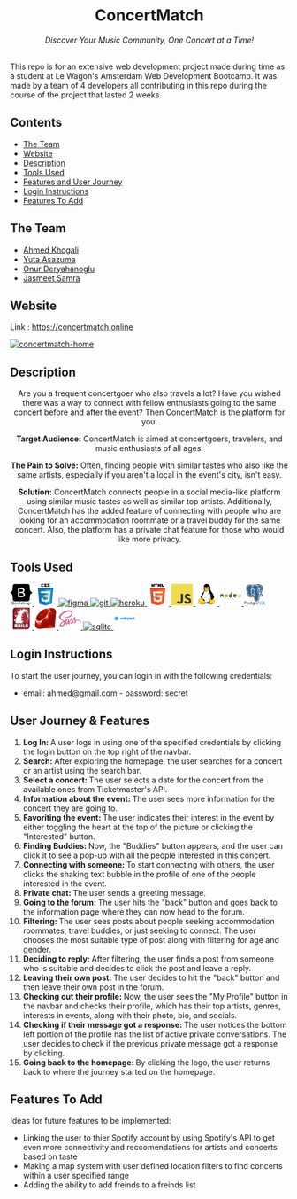 <h1 align="center">ConcertMatch</h1>
<p align="center"><i>Discover Your Music Community, One Concert at a Time!</i></p>
<br>
This repo is for an extensive web development project made during time as a student at Le Wagon's Amsterdam Web Development Bootcamp. It was made by a team of 4 developers all contributing in this repo during the course of the project that lasted 2 weeks.

## Contents
  - [The Team](#the-team)
  - [Website](#website)
  - [Description](#description)
  - [Tools Used](#tools-used)
  - [Features and User Journey](#features-and-user-journey)
  - [Login Instructions](#login-instructions)
  - [Features To Add](#features-to-add)

## The Team
- [Ahmed Khogali](https://github.com/AhmedK10)
- [Yuta Asazuma](https://github.com/YutaAsazuma)
- [Onur Deryahanoglu](https://github.com/OnurDhn)
- [Jasmeet Samra](https://github.com/JazzSword)

## Website

Link : <a href="https://concertmatch.online" target="_blank">https://concertmatch.online</a>

<a href="https://concertmatch.online" target="_blank"><img src="https://i.ibb.co/4mNhnH4/concertmatch-home.png" alt="concertmatch-home" border="0"></a>



## Description

<p align="center">Are you a frequent concertgoer who also travels a lot? Have you wished there was a way to connect with fellow enthusiasts going to the same concert before and after the event? Then ConcertMatch is the platform for you.</p>
<p align="center"><strong>Target Audience:</strong> ConcertMatch is aimed at concertgoers, travelers, and music enthusiasts of all ages.</p>
<p align="center"><strong>The Pain to Solve:</strong> Often, finding people with similar tastes who also like the same artists, especially if you aren't a local in the event's city, isn't easy.</p>
<p align="center"><strong>Solution:</strong> ConcertMatch connects people in a social media-like platform using similar music tastes as well as similar top artists. Additionally, ConcertMatch has the added feature of connecting with people who are looking for an accommodation roommate or a travel buddy for the same concert. Also, the platform has a private chat feature for those who would like more privacy.</p>


## Tools Used
<p align="left"> <a href="https://getbootstrap.com" target="_blank" rel="noreferrer"> <img src="https://raw.githubusercontent.com/devicons/devicon/master/icons/bootstrap/bootstrap-plain-wordmark.svg" alt="bootstrap" width="40" height="40"/> </a> <a href="https://www.w3schools.com/css/" target="_blank" rel="noreferrer"> <img src="https://raw.githubusercontent.com/devicons/devicon/master/icons/css3/css3-original-wordmark.svg" alt="css3" width="40" height="40"/> </a> <a href="https://www.figma.com/" target="_blank" rel="noreferrer"> <img src="https://www.vectorlogo.zone/logos/figma/figma-icon.svg" alt="figma" width="40" height="40"/> </a> <a href="https://git-scm.com/" target="_blank" rel="noreferrer"> <img src="https://www.vectorlogo.zone/logos/git-scm/git-scm-icon.svg" alt="git" width="40" height="40"/> </a> <a href="https://heroku.com" target="_blank" rel="noreferrer"> <img src="https://www.vectorlogo.zone/logos/heroku/heroku-icon.svg" alt="heroku" width="40" height="40"/> </a> <a href="https://www.w3.org/html/" target="_blank" rel="noreferrer"> <img src="https://raw.githubusercontent.com/devicons/devicon/master/icons/html5/html5-original-wordmark.svg" alt="html5" width="40" height="40"/> </a> <a href="https://developer.mozilla.org/en-US/docs/Web/JavaScript" target="_blank" rel="noreferrer"> <img src="https://raw.githubusercontent.com/devicons/devicon/master/icons/javascript/javascript-original.svg" alt="javascript" width="40" height="40"/> </a> <a href="https://www.linux.org/" target="_blank" rel="noreferrer"> <img src="https://raw.githubusercontent.com/devicons/devicon/master/icons/linux/linux-original.svg" alt="linux" width="40" height="40"/> </a> <a href="https://nodejs.org" target="_blank" rel="noreferrer"> <img src="https://raw.githubusercontent.com/devicons/devicon/master/icons/nodejs/nodejs-original-wordmark.svg" alt="nodejs" width="40" height="40"/> </a> <a href="https://www.postgresql.org" target="_blank" rel="noreferrer"> <img src="https://raw.githubusercontent.com/devicons/devicon/master/icons/postgresql/postgresql-original-wordmark.svg" alt="postgresql" width="40" height="40"/> </a> <a href="https://rubyonrails.org" target="_blank" rel="noreferrer"> <img src="https://raw.githubusercontent.com/devicons/devicon/master/icons/rails/rails-original-wordmark.svg" alt="rails" width="40" height="40"/> </a> <a href="https://www.ruby-lang.org/en/" target="_blank" rel="noreferrer"> <img src="https://raw.githubusercontent.com/devicons/devicon/master/icons/ruby/ruby-original.svg" alt="ruby" width="40" height="40"/> </a> <a href="https://sass-lang.com" target="_blank" rel="noreferrer"> <img src="https://raw.githubusercontent.com/devicons/devicon/master/icons/sass/sass-original.svg" alt="sass" width="40" height="40"/> </a> <a href="https://www.sqlite.org/" target="_blank" rel="noreferrer"> <img src="https://www.vectorlogo.zone/logos/sqlite/sqlite-icon.svg" alt="sqlite" width="40" height="40"/> </a> <a href="https://webpack.js.org" target="_blank" rel="noreferrer"> <img src="https://raw.githubusercontent.com/devicons/devicon/d00d0969292a6569d45b06d3f350f463a0107b0d/icons/webpack/webpack-original-wordmark.svg" alt="webpack" width="40" height="40"/> </a> </p>


## Login Instructions
To start the user journey, you can login in with the following credentials:
<ul>
	<li>email: ahmed@gmail.com - password: secret</li>
</ul>


## User Journey & Features
<ol>
	<li><strong>Log In: </strong>A user logs in using one of the specified credentials by clicking the login button on the top right of the navbar.</li>
	<li><strong>Search: </strong>After exploring the homepage, the user searches for a concert or an artist using the search bar.</li>
	<li><strong>Select a concert: </strong>The user selects a date for the concert from the available ones from Ticketmaster's API.</li>
	<li><strong>Information about the event: </strong>The user sees more information for the concert they are going to.</li>
	<li><strong>Favoriting the event: </strong>The user indicates their interest in the event by either toggling the heart at the top of the picture or clicking the "Interested" button.</li>
	<li><strong>Finding Buddies: </strong>Now, the "Buddies" button appears, and the user can click it to see a pop-up with all the people interested in this concert.</li>
	<li><strong>Connecting with someone: </strong>To start connecting with others, the user clicks the shaking text bubble in the profile of one of the people interested in the event.</li>
	<li><strong>Private chat: </strong>The user sends a greeting message.</li>
	<li><strong>Going to the forum: </strong>The user hits the "back" button and goes back to the information page where they can now head to the forum.</li>
	<li><strong>Filtering: </strong>The user sees posts about people seeking accommodation roommates, travel buddies, or just seeking to connect. The user chooses the most suitable type of post along with filtering for age and gender.</li>
	<li><strong>Deciding to reply: </strong>After filtering, the user finds a post from someone who is suitable and decides to click the post and leave a reply.</li>
	<li><strong>Leaving their own post: </strong>The user decides to hit the "back" button and then leave their own post in the forum.</li>
	<li><strong>Checking out their profile: </strong>Now, the user sees the "My Profile" button in the navbar and checks their profile, which has their top artists, genres, interests in events, along with their photo, bio, and socials.</li>
	<li><strong>Checking if their message got a response: </strong>The user notices the bottom left portion of the profile has the list of active private conversations. The user decides to check if the previous private message got a response by clicking.</li>
	<li><strong>Going back to the homepage: </strong>By clicking the logo, the user returns back to where the journey started on the homepage.</li>
</ol>




## Features To Add
Ideas for future features to be implemented:
<ul>
	<li>Linking the user to thier Spotify account by using Spotify's API to get even more connectivity and reccomendations for artists and concerts based on taste</li>
	<li>Making a map system with user defined location filters to find concerts within a user specified range</li>
	<li>Adding the ability to add freinds to a freinds list</li>
</ul>
